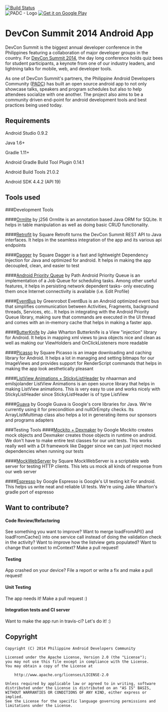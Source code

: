[![Build Status](https://travis-ci.org/padc/DevConSummit.svg)](https://travis-ci.org/padc/DevConSummit)
<br />
![PADC - Logo](http://summit.devcon.ph/img/padc.png "PADC") [![Get it on Google Play](http://www.android.com/images/brand/get_it_on_play_logo_small.png)](https://play.google.com/store/apps/details?id=ph.devcon.android)

DevCon Summit 2014 Android App
============

DevCon Summit is the biggest annual developer conference in the Philippines featuring a collaboration of major developer groups in the country. For [DevCon Summit 2014](http://summit.devcon.ph/#agenda), the day long conference holds quiz bees for student participants, a keynote from one of our industry leaders, and lightning talks for mobile, web, and developer tools.

As one of DevCon Summit's partners, the Philippine Android Developers Community ([PADC](https://www.facebook.com/groups/padc.you/)) has built an open source android app to not only showcase talks, speakers and program schedules but also to help attendees socialize with one another. The project also aims to be a community driven end-point for android development tools and best practices being used today.

Requirements
--------
Android Studio 0.9.2

Java 1.6+

Gradle 1.11+

Android Gradle Build Tool Plugin 0.14.1

Android Build Tools 21.0.2

Android SDK 4.4.2 (API 19)

Tools used
--------
###Development Tools

####[Ormlite](http://ormlite.com/) by j256
Ormlite is an annotation based Java ORM for SQLite. It helps in table manipulation as well as doing basic CRUD functionality.

####[Retrofit](http://square.github.io/retrofit/) by Square
Retrofit turns the DevCon Summit REST API to Java interfaces. It helps in the seamless integration of the app and its various api endpoints

####[Dagger](http://square.github.io/dagger/) by Square
Dagger is a fast and lightweight Dependency Injection for Java and optimized for android. It helps in making the app decoupled, clean, and easier to test

####[Android Priority Queue](https://github.com/path/android-priority-jobqueue) by Path
Android Priority Queue is an implementation of a Job Queue for scheduling tasks. Among other useful features, it helps in persisting network dependent tasks- only executing them once Internet connectivity is available (i.e. Edit Profile)

####[EventBus](https://github.com/greenrobot/EventBus) by Greenrobot
EventBus is an Android optimized event bus that simplifies communication between Activities, Fragments, background threads, Services, etc.. It helps in integrating with the Android Priority Queue library, making sure that commands are executed in the UI thread and comes with an in-memory cache that helps in making a faster app.

####[ButterKnife](http://jakewharton.github.io/butterknife/) by Jake Wharton
Butterknife is a View "injection" library for Android. It helps in mapping xml views to java objects nice and clean as well as making our ViewHolders and OnClickListeners more readable

####[Picasso](http://square.github.io/picasso/) by Square
Picasso is an image downloading and caching library for Android. It helps a lot in managing and setting bitmaps for our ImageViews and provides support for RenderScript commands that helps in making the app look aesthetically pleasant

####[ListView Animations + StickyListHeader](http://nhaarman.github.io/ListViewAnimations/#getting-started) by nhaarman and emilsjolander
ListView Animations is an open source library that helps in making ListView animations. This is very easy to use and works nicely with StickyListHeader since StickyListHeader is of type ListView

####[Guava](https://code.google.com/p/guava-libraries/) by Google
Guava is Google's core libraries for Java. We're currently using it for precondition and nullOrEmpty checks. Its ArrayListMultimap class also helps a lot in generating items our sponsors and programs adapters 

###Testing Tools
####[Mockito + Dexmaker](http://docs.mockito.googlecode.com/hg/org/mockito/Mockito.html) by Google
Mockito creates mock objects and Dexmaker creates those objects in runtime on android. We don't have to make entire test classes for our unit tests. This works really well with a DI framework like Dagger since we can just inject mocked dependencies when running our tests

####[MockWebServer](https://github.com/square/okhttp/tree/master/mockwebserver) by Square
MockWebServer is a scriptable web server for testing HTTP clients. This lets us mock all kinds of response from our web server

####[Espresso](https://github.com/JakeWharton/double-espresso) by Google
Espresso is Google's UI testing kit For android. This helps us write neat and reliable UI tests. We're using Jake Wharton's gradle port of espresso

Want to contribute?
--------

#### Code Review/Refactoring
See something you want to improve? Want to merge loadFromAPI() and loadFromCache() into one service call instead of doing the validation check in the activity? Want to improve how the listview gets populated? Want to change that context to mContext? Make a pull request! 

#### Testing
App crashed on your device? File a report or write a fix and make a pull request!

#### Unit Testing
The app needs it! Make a pull request :)

#### Integration tests and CI server
Want to make the app run in travis-ci? Let's do it! :)

<h2>Copyright</h2>

    Copyright (C) 2014 Philippine Android Developers Community

    Licensed under the Apache License, Version 2.0 (the "License");
    you may not use this file except in compliance with the License.
    You may obtain a copy of the License at

        http://www.apache.org/licenses/LICENSE-2.0

    Unless required by applicable law or agreed to in writing, software
    distributed under the License is distributed on an "AS IS" BASIS,
    WITHOUT WARRANTIES OR CONDITIONS OF ANY KIND, either express or implied.
    See the License for the specific language governing permissions and
    limitations under the License.
